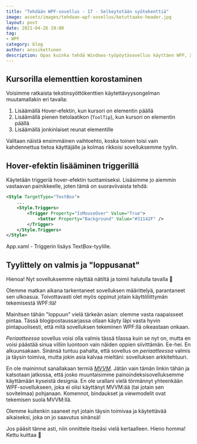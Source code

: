 ```yaml
---
title: "Tehdään WPF-sovellus - 17 - Selkeytetään syötekenttiä"
image: assets/images/tehdaan-wpf-sovellus/ketuttaako-header.jpg
layout: post
date: 2021-04-26 19:00
tag:
- WPF
category: blog
author: anssikettunen
description: Opas kuinka tehdä Windows-työpöytäsovellus käyttäen WPF, XAML ja C#. Tässä osassa parannetaan syötekenttien näkyvyyttä.
---
```


## Kursorilla elementtien korostaminen

Voisimme ratkaista tekstinsyöttökenttien käytettävyysongelman muutamallakin eri tavalla:
1. Lisäämällä Hover-efektin, kun kursori on elementin päällä
2. Lisäämällä pienen tietolaatikon (`ToolTip`), kun kursori on elementin päällä
3. Lisäämällä jonkinlaiset reunat elementille

Valitaan näistä ensimmäinen vaihtoehto, koska toinen toisi vain kahdennettua tietoa käyttäjälle ja kolmas rikkoisi sovelluksemme tyylin.

## Hover-efektin lisääminen triggerillä

Käytetään triggeriä hover-efektin tuottamiseksi. Lisäsimme jo aiemmin vastaavan painikkeelle, joten tämä on suoraviivaista tehdä:

```xml
<Style TargetType="TextBox">
    ...
    <Style.Triggers>
        <Trigger Property="IsMouseOver" Value="True">
            <Setter Property="Background" Value="#31142F" />
        </Trigger>
    </Style.Triggers>
</Style>
```
<figcaption>App.xaml - Triggerin lisäys TextBox-tyylille.</figcaption>

## Tyylittely on valmis ja "loppusanat"

Hienoa! Nyt sovelluksemme näyttää nätiltä ja toimii halutulla tavalla 🎉

Olemme matkan aikana tarkentaneet sovelluksen määrittelyä, parantaneet sen ulkoasua. Toivottavasti olet myös oppinut jotain käyttöliittymän tekemisestä WPF:llä!

Mainitsen tähän "loppuun" vielä tärkeän asian: olemme vasta raapaisseet pintaa. Tässä blogipostaussarjassa ollaan käyty läpi vasta hyvin pintapuolisesti, että mitä sovelluksen tekeminen WPF:llä oikeastaan onkaan.

_Periaatteessa_ sovellus voisi olla valmis tässä tilassa kuin se nyt on, mutta en voisi päästää sinua villiin luontoon vain näiden oppien siivittämän. Ee-hei. En alkuunsakaan. Sinänsä tuntuu pahalta, että sovellus on _periaatteessa_ valmis ja täysin toimiva, mutta jokin asia kalvaa mieltäni: sovelluksen arkkitehtuuri.

En ole maininnut sanallakaan termiä [*MVVM*](https://docs.microsoft.com/en-us/archive/msdn-magazine/2009/february/patterns-wpf-apps-with-the-model-view-viewmodel-design-pattern). Jätän vain tämän linkin tähän ja katsotaan jatkossa, että josko muuntaisimme painoindeksisovelluksemme käyttämään kyseistä designia. En ole urallani vielä törmännyt yhteenkään WPF-sovellukseen, joka ei olisi käyttänyt MVVM:ää (tai jotain sen sovitelmaa) pohjanaan. Komennot, bindaukset ja viewmodelit ovat tekemisen suola MVVM:llä.

Olemme kuitenkin saaneet nyt jotain täysin toimivaa ja käytettävää aikaiseksi, joka on jo saavutus sinänsä!

Jos pääsit tänne asti, niin onnittele itseäsi vielä kertaalleen. Hieno homma! Kettu kuittaa 🦊